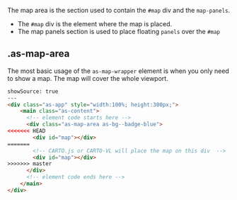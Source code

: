 The map area is the section used to contain the  `#map` div and the `map-panels`.


- The `#map` div is the element where the map is placed.
- The map panels section is used to place floating `panels` over the `#map`


## .as-map-area

The most basic usage of the `as-map-wrapper` element is when you only need to show a map. The map will cover the whole viewport.

```html
showSource: true
---
<div class="as-app" style="width:100%; height:300px;">
    <main class="as-content">
      <!-- element code starts here -->
      <div class="as-map-area as-bg--badge-blue">
<<<<<<< HEAD
        <div id="map"></div> 
=======
        <!-- CARTO.js or CARTO-VL will place the map on this div  -->
        <div id="map"></div>
>>>>>>> master
      </div>
      <!-- element code ends here -->
    </main>
</div>
```
